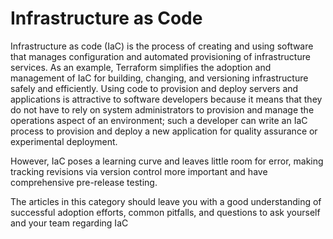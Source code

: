 # Infrastructure as Code

Infrastructure as code (IaC) is the process of creating and using software that manages configuration and automated provisioning of infrastructure services. As an example, Terraform simplifies the adoption and management of IaC for building, changing, and versioning infrastructure safely and efficiently. Using code to provision and deploy servers and applications is attractive to software developers because it means that they do not have to rely on system administrators to provision and manage the operations aspect of an environment; such a developer can write an IaC process to provision and deploy a new application for quality assurance or experimental deployment.

However, IaC poses a learning curve and leaves little room for error, making tracking revisions via version control more important  and have comprehensive pre-release testing.

The articles in this category should leave you with a good understanding of successful adoption efforts, common pitfalls, and questions to ask yourself and your team regarding IaC
